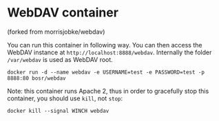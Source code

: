 # WebDAV container
(forked from morrisjobke/webdav)

You can run this container in following way. You can then access the WebDAV instance at `http://localhost:8888/webdav`. Internally the folder `/var/webdav` is used as WebDAV root.

    docker run -d --name webdav -e USERNAME=test -e PASSWORD=test -p 8888:80 bosr/webdav

Note: this container runs Apache 2, thus in order to gracefully stop this container, you should use `kill`, not `stop`:

    docker kill --signal WINCH webdav
